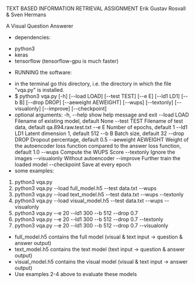 TEXT BASED INFORMATION RETRIEVAL ASSIGNMENT
Erik Gustav Rosvall & Sven Hermans

A Visual Question Answerer

* dependencies:
- python3
- keras
- tensorflow (tensorflow-gpu is much faster)

* RUNNING the software: 
- in the terminal go this directory, i.e. the directory in which the file "vqa.py" is installed.
- $ python3 vqa.py [-h] [--load LOAD] [--test TEST] [--e E] [--ld1 LD1] [--b B]
              [--drop DROP] [--aeweight AEWEIGHT] [--wups] [--textonly]
              [--visualonly] [--improve] [--checkpoint]
- optional arguments:
			  -h, --help           show help message and exit
			  --load LOAD          Filename of existing model, default None
			  --test TEST          Filename of test data, default qa.894.raw.test.txt
			  --e E                Number of epochs, default 1
			  --ld1 LD1            Latent dimension 1, default 512
			  --b B                Batch size, default 32
			  --drop DROP          Dropout percentage, default 0.5
			  --aeweight AEWEIGHT  Weight of the autoencoder loss function compared to the
			                       answer loss function, default 1.0
			  --wups               Compute the WUPS Score
			  --textonly           Ignore the images
			  --visualonly         Without autoencoder
			  --improve            Further train the loaded model
			  --checkpoint         Save at every epoch
- some examples: 
1. python3 vqa.py
2. python3 vqa.py --load full_model.h5 --test data.txt --wups
3. python3 vqa.py --load text_model.h5 --test data.txt --wups --textonly
4. python3 vqa.py --load visual_model.h5 --test data.txt --wups --visualonly
5. python3 vqa.py --e 20 --ld1 300 --b 512 --drop 0.7
6. python3 vqa.py --e 20 --ld1 300 --b 512 --drop 0.7 --textonly
7. python3 vqa.py --e 20 --ld1 300 --b 512 --drop 0.7 --visualonly

* full_model.h5 contains the full model (visual & text input -> question & answer output)
* text_model.h5 contains the text model (text input -> question & answer output)
* visual_model.h5 contains the visual model (visual & text input -> answer output)
* Use examples 2-4 above to evaluate these models